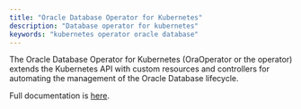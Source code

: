 ```yaml
---
title: "Oracle Database Operator for Kubernetes"
description: "Database operator for kubernetes"
keywords: "kubernetes operator oracle database"
---
```


The Oracle Database Operator for Kubernetes (OraOperator or the operator) extends the Kubernetes API with custom resources and controllers for automating the management of the Oracle Database lifecycle.

Full documentation is [here](https://github.com/oracle/oracle-database-operator).
